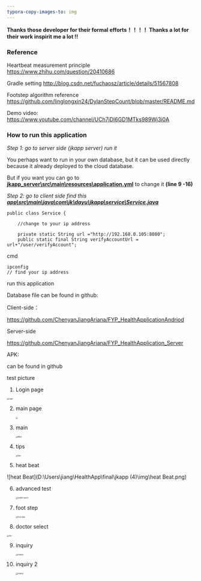 ```yaml
---
typora-copy-images-to: img
---
```






**Thanks those developer for their formal efforts！！！！ Thanks a lot for their work inspirit me a lot !!**



### Reference

Heartbeat measurement principle  https://www.zhihu.com/question/20410686

Gradle setting  http://blog.csdn.net/fuchaosz/article/details/51567808

Footstep algorithm reference  https://github.com/linglongxin24/DylanStepCount/blob/master/README.md

Demo video: https://www.youtube.com/channel/UCh7jDl6GD1MTks989Wj3i0A



### How to run this application

*Step 1: go to server side (jkapp server) run it*  

You perhaps want to run in your own database, but it can be used directly because it already deployed to the cloud database.

But if you want you can go to **<u>jkapp_server\src\main\resources\application.yml</u>** to change it **(line 9 -16)**

*Step 2: go to client side find this **<u>app\src\main\java\com\jk\dayu\jkapp\service\Service.java</u>***

```
public class Service {

    //change to your ip address 
  
    private static String url ="http://192.168.0.105:8080";
    public static final String verifyAccountUrl = url+"/user/verifyAccount";
```

cmd

```
ipconfig
// find your ip address 
```

run this application 



Database file can be found in github: 

Client-side：

https://github.com/ChenyanJiangAriana/FYP_HealthApplicationAndriod

Server-side 

https://github.com/ChenyanJiangAriana/FYP_HealthApplication_Server

APK:

can be found in github

test picture

1. Login page

<img src="D:\Users\jiang\HealthApp\final\jkapp (4)\img\Login.png" alt="login" style="zoom:33%;" />

2. main page

   <img src="D:\Users\jiang\HealthApp\final\jkapp (4)\img\Main Home.png" style="zoom:33%;" />

   

3. main

   <img src="D:\Users\jiang\HealthApp\final\jkapp (4)\img\Mine.png" alt="Mine" style="zoom:33%;" />

4. tips

   <img src="D:\Users\jiang\HealthApp\final\jkapp (4)\img\Tips.png" alt="tips" style="zoom:33%;" />

5. heat beat

![heat Beat](D:\Users\jiang\HealthApp\final\jkapp (4)\img\heat Beat.png)

6. advanced test 

   <img src="D:\Users\jiang\HealthApp\final\jkapp (4)\img\basic.png" alt="health report" style="zoom:33%;" />

7. foot step

   <img src="D:\Users\jiang\HealthApp\final\jkapp (4)\img\Footstep.png" alt="foot step" style="zoom:33%;" />



8. doctor select

<img src="D:\Users\jiang\HealthApp\final\jkapp (4)\img\Doctor list for choose.png" alt="doc" style="zoom:33%;" />

9. inquiry

   <img src="D:\Users\jiang\HealthApp\final\jkapp (4)\img\inquiry 2.png" alt="inquiry" style="zoom:33%;" />

10. inquiry 2

    <img src="D:\Users\jiang\HealthApp\final\jkapp (4)\img\inquiry 2.png" alt="inquiry" style="zoom:33%;" />

